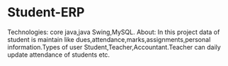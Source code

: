 # Student-ERP
Technologies: core java,java Swing,MySQL. About: In this project data of student is maintain like dues,attendance,marks,assignments,personal information.Types of user Student,Teacher,Accountant.Teacher can daily update attendance of students etc.
